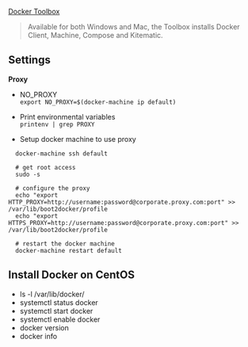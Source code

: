 [Docker Toolbox](https://www.docker.com/docker-toolbox)
> Available for both Windows and Mac, the Toolbox installs Docker Client, Machine, Compose and Kitematic.

## Settings
**Proxy**
- NO_PROXY  
`export NO_PROXY=$(docker-machine ip default)`

- Print environmental variables  
`printenv | grep PROXY`

- Setup docker machine to use proxy  
```
  docker-machine ssh default  

  # get root access  
  sudo -s

  # configure the proxy
  echo "export HTTP_PROXY=http://username:password@corporate.proxy.com:port" >> /var/lib/boot2docker/profile
  echo "export HTTPS_PROXY=http://username:password@corporate.proxy.com:port" >> /var/lib/boot2docker/profile

  # restart the docker machine
  docker-machine restart default
```


## Install Docker on CentOS
- ls -l /var/lib/docker/
- systemctl status docker  
- systemctl start docker  
- systemctl enable docker  
- docker version  
- docker info
